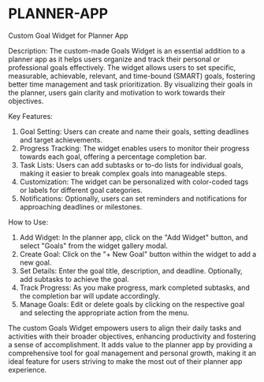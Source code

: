 # PLANNER-APP
Custom Goal Widget for Planner App

Description:
The custom-made Goals Widget is an essential addition to a planner app as it helps users organize and track their personal or professional goals effectively. The widget allows users to set specific, measurable, achievable, relevant, and time-bound (SMART) goals, fostering better time management and task prioritization. By visualizing their goals in the planner, users gain clarity and motivation to work towards their objectives.

Key Features:
1. Goal Setting: Users can create and name their goals, setting deadlines and target achievements.
2. Progress Tracking: The widget enables users to monitor their progress towards each goal, offering a percentage completion bar.
3. Task Lists: Users can add subtasks or to-do lists for individual goals, making it easier to break complex goals into manageable steps.
4. Customization: The widget can be personalized with color-coded tags or labels for different goal categories.
5. Notifications: Optionally, users can set reminders and notifications for approaching deadlines or milestones.

How to Use:
1. Add Widget: In the planner app, click on the "Add Widget" button, and select "Goals" from the widget gallery modal.
2. Create Goal: Click on the "+ New Goal" button within the widget to add a new goal.
3. Set Details: Enter the goal title, description, and deadline. Optionally, add subtasks to achieve the goal.
4. Track Progress: As you make progress, mark completed subtasks, and the completion bar will update accordingly.
5. Manage Goals: Edit or delete goals by clicking on the respective goal and selecting the appropriate action from the menu.

The custom Goals Widget empowers users to align their daily tasks and activities with their broader objectives, enhancing productivity and fostering a sense of accomplishment. It adds value to the planner app by providing a comprehensive tool for goal management and personal growth, making it an ideal feature for users striving to make the most out of their planner app experience.
